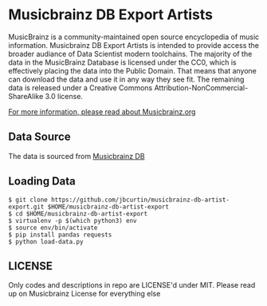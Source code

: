 # Musicbrainz DB Export Artists

MusicBrainz is a community-maintained open source encyclopedia of music information. Musicbrainz DB Export Artists is intended to provide access the broader audiance of Data Scientist modern toolchains. The majority of the data in the MusicBrainz Database is licensed under the CC0, which is effectively placing the data into the Public Domain. That means that anyone can download the data and use it in any way they see fit. The remaining data is released under a Creative Commons Attribution-NonCommercial-ShareAlike 3.0 license.

[For more information, please read about Musicbrainz.org](https://musicbrainz.org/doc/About)

## Data Source
The data is sourced from [Musicbrainz DB](https://musicbrainz.org/)

## Loading Data

```
$ git clone https://github.com/jbcurtin/musicbrainz-db-artist-export.git $HOME/musicbrainz-db-artist-export
$ cd $HOME/musicbrainz-db-artist-export
$ virtualenv -p $(which python3) env
$ source env/bin/activate
$ pip install pandas requests
$ python load-data.py
```

## LICENSE
Only codes and descriptions in repo are LICENSE'd under MIT. Please read up on Musicbrainz License for everything else
